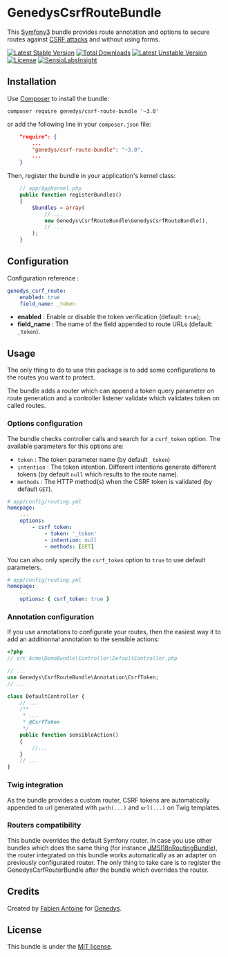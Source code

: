 # GenedysCsrfRouteBundle

This [Symfony3](http://symfony.com) bundle provides route annotation and options to secure routes against [CSRF attacks](http://en.wikipedia.org/wiki/Cross-site_request_forgery) and without using forms.

[![Latest Stable Version](https://poser.pugx.org/genedys/csrf-route-bundle/v/stable)](https://packagist.org/packages/sg/datatablesbundle) [![Total Downloads](https://poser.pugx.org/genedys/csrf-route-bundle/downloads)](https://packagist.org/packages/sg/datatablesbundle) [![Latest Unstable Version](https://poser.pugx.org/genedys/csrf-route-bundle/v/unstable)](https://packagist.org/packages/sg/datatablesbundle) [![License](https://poser.pugx.org/genedys/csrf-route-bundle/license)](https://packagist.org/packages/sg/datatablesbundle)
[![SensioLabsInsight](https://insight.sensiolabs.com/projects/981a1365-6411-4c50-86bf-6637cbba595c/mini.png)](https://insight.sensiolabs.com/projects/981a1365-6411-4c50-86bf-6637cbba595c)


## Installation

Use [Composer](http://getcomposer.org) to install the bundle:

`composer require genedys/csrf-route-bundle '~3.0'`

or add the following line in your `composer.json` file:

```json
    "require": {
        ...
        "genedys/csrf-route-bundle": "~3.0",
        ...
    }
```

Then, register the bundle in your application's kernel class:

```php
    // app/AppKernel.php
    public function registerBundles()
    {
        $bundles = array(
            // ...
            new Genedys\CsrfRouteBundle\GenedysCsrfRouteBundle(),
            // ...
        );
    }
```


## Configuration

Configuration reference :

```yaml
genedys_csrf_route:
    enabled: true
    field_name: _token
```

 - **enabled** : Enable or disable the token verification (default: `true`);
 - **field_name** : The name of the field appended to route URLs (default: `_token`).


## Usage

The only thing to do to use this package is to add some configurations to the routes you want to protect.

The bundle adds a router which can append a token query parameter on route generation and
a controller listener validate which validates token on called routes.

### Options configuration

The bundle checks controller calls and search for a `csrf_token` option. The available parameters for this options are:
 - `token` : The token parameter name (by default `_token`)
 - `intention` : The token intention. Different intentions generate different tokens (by default `null` which results to the route name).
 - `methods` : The HTTP method(s) when the CSRF token is validated (by default `GET`).

```yaml
# app/config/routing.yml
homepage:
    ...
    options:
        - csrf_token:
            - token: '_token'
            - intention: null
            - methods: [GET]
```

You can also only specify the `csrf_token` option to `true` to use default parameters.

```yaml
# app/config/routing.yml
homepage:
    ...
    options: { csrf_token: true }
```


### Annotation configuration

If you use annotations to configurate your routes, then the easiest way it to add
an additionnal annotation to the sensible actions:

```php
<?php
// src Acme\DemoBundle\Controller\DefaultController.php

// ...
use Genedys\CsrfRouteBundle\Annotation\CsrfToken;
// ...

class DefaultController {
    // ...
    /**
     * ...
     * @CsrfToken
     */
    public function sensibleAction()
    {
        //...
    }
    // ...
}
```


### Twig integration

As the bundle provides a custom router, CSRF tokens are automatically appended to url generated with `path(...)` and `url(...)` on Twig templates.


### Routers compatibility

This bundle overrides the default Symfony router.
In case you use other bundles which does the same thing (for instance [JMSI18nRoutingBundle](https://github.com/schmittjoh/JMSI18nRoutingBundle)),
the router integrated on this bundle works automatically as
an adapter on previously configurated router.
The only thing to take care is to register the GenedysCsrfRouterBundle after the bundle which overrides the router.


## Credits

Created by [Fabien Antoine](http://www.fantoine.com) for [Genedys](https://www.genedys.com).


## License

This bundle is under the [MIT license](LICENSE).
